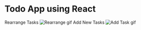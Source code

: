 # Todo App using React

Rearrange Tasks
![Rearrange gif](https://gyazo.com/cf1da13d7ec27e8117e35591f080ffc6)
Add New Tasks
![Add Task gif](https://gyazo.com/ec8fffdc016774e7948985255887665e)



